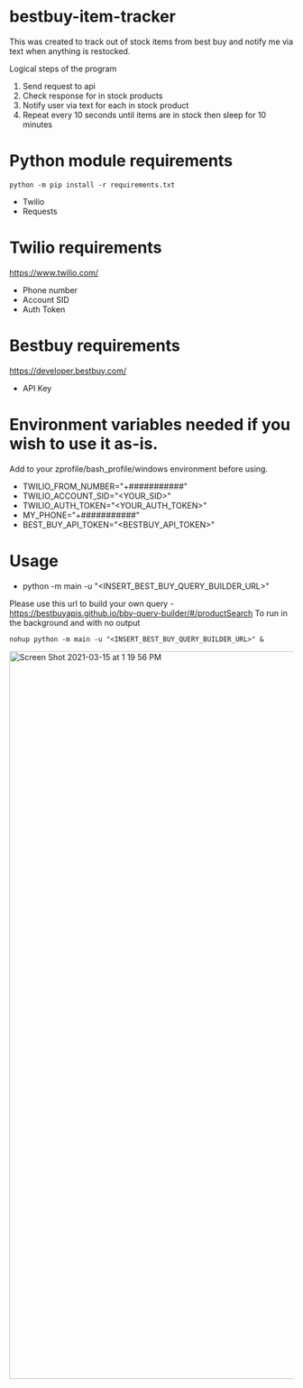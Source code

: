 # bestbuy-item-tracker
This was created to track out of stock items from best buy and notify me via text when anything is restocked.

Logical steps of the program
1) Send request to api
2) Check response for in stock products
3) Notify user via text for each in stock product
4) Repeat every 10 seconds until items are in stock then sleep for 10 minutes

# Python module requirements
```python -m pip install -r requirements.txt```
- Twilio
- Requests

# Twilio requirements
https://www.twilio.com/
- Phone number
- Account SID
- Auth Token

# Bestbuy requirements
https://developer.bestbuy.com/
- API Key

# Environment variables needed if you wish to use it as-is.
Add to your zprofile/bash_profile/windows environment before using.
- TWILIO_FROM_NUMBER="+###########"
- TWILIO_ACCOUNT_SID="<YOUR_SID>"
- TWILIO_AUTH_TOKEN="<YOUR_AUTH_TOKEN>"
- MY_PHONE="+###########"
- BEST_BUY_API_TOKEN="<BESTBUY_API_TOKEN>"

# Usage
- python -m main -u "<INSERT_BEST_BUY_QUERY_BUILDER_URL>"

Please use this url to build your own query - https://bestbuyapis.github.io/bby-query-builder/#/productSearch
To run in the background and with no output

```nohup python -m main -u "<INSERT_BEST_BUY_QUERY_BUILDER_URL>" &```

<img width="1291" alt="Screen Shot 2021-03-15 at 1 19 56 PM" src="https://user-images.githubusercontent.com/46507986/111194088-3623cc80-8591-11eb-97c2-ead39b77f31c.png">
